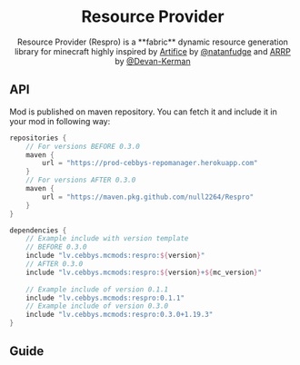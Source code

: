 <h1 align="center">Resource Provider</h1>

<p align="center">
Resource Provider (Respro) is a **fabric** dynamic resource generation library for
minecraft highly inspired by 
<a href="https://github.com/natanfudge/artifice">Artifice</a>
by <a href="https://github.com/natanfudge">@natanfudge</a> and
<a href="https://github.com/Devan-Kerman/ARRP">ARRP</a>
by <a href="https://github.com/Devan-Kerman">@Devan-Kerman</a>
</p>

## API
Mod is published on maven repository. You can fetch it and
include it in your mod in following way:

```groovy
repositories {
    // For versions BEFORE 0.3.0
    maven {
        url = "https://prod-cebbys-repomanager.herokuapp.com"
    }
    // For versions AFTER 0.3.0
    maven {
        url = "https://maven.pkg.github.com/null2264/Respro"
    }
}

dependencies {
    // Example include with version template
    // BEFORE 0.3.0
    include "lv.cebbys.mcmods:respro:${version}"
    // AFTER 0.3.0
    include "lv.cebbys.mcmods:respro:${version}+${mc_version}"
    
    // Example include of version 0.1.1
    include "lv.cebbys.mcmods:respro:0.1.1"
    // Example include of version 0.3.0
    include "lv.cebbys.mcmods:respro:0.3.0+1.19.3"
}
```

## Guide
